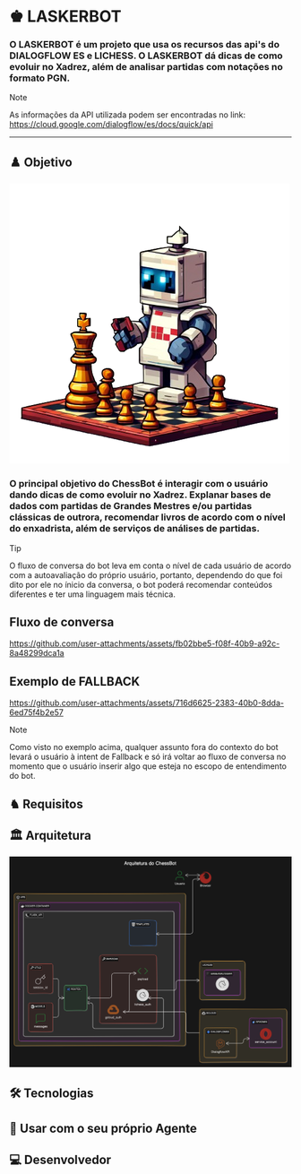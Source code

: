 # ♚ LASKERBOT

### O  LASKERBOT é um projeto que usa os recursos das api's do DIALOGFLOW ES e LICHESS. O LASKERBOT dá dicas de como evoluir no Xadrez, além de analisar partidas com notações no formato PGN.  


> [!NOTE]  
> As informações da API utilizada podem ser encontradas no link: https://cloud.google.com/dialogflow/es/docs/quick/api

---

## ♟️ Objetivo
![bot](assets/bot.png)
<h3>O principal objetivo do ChessBot é interagir com o usuário dando dicas de como evoluir no Xadrez. Explanar bases de dados com partidas de Grandes Mestres e/ou partidas clássicas de outrora, recomendar livros de acordo com o nível do enxadrista, além de serviços de análises de partidas.</h3>

> [!TIP]
> O fluxo de conversa do bot leva em conta o nível de cada usuário de acordo com a autoavaliação do próprio usuário, portanto, dependendo do que foi dito por ele no ínicio da conversa, o bot poderá recomendar conteúdos diferentes e ter uma linguagem mais técnica. 

</div>

## Fluxo de conversa

https://github.com/user-attachments/assets/fb02bbe5-f08f-40b9-a92c-8a48299dca1a

## Exemplo de FALLBACK  

https://github.com/user-attachments/assets/716d6625-2383-40b0-8dda-6ed75f4b2e57

> [!NOTE]
> Como visto no exemplo acima, qualquer assunto fora do contexto do bot levará o usuário à intent de Fallback e só irá voltar ao fluxo de conversa no momento que o usuário inserir algo que esteja no escopo de entendimento do bot.

## ♞ Requisitos

## 🏛️ Arquitetura

![Arquitetura](assets/arquiteturachessbot.png)

## 🛠️ Tecnologias


## 🤖 Usar com o seu próprio Agente



## 💻 Desenvolvedor
